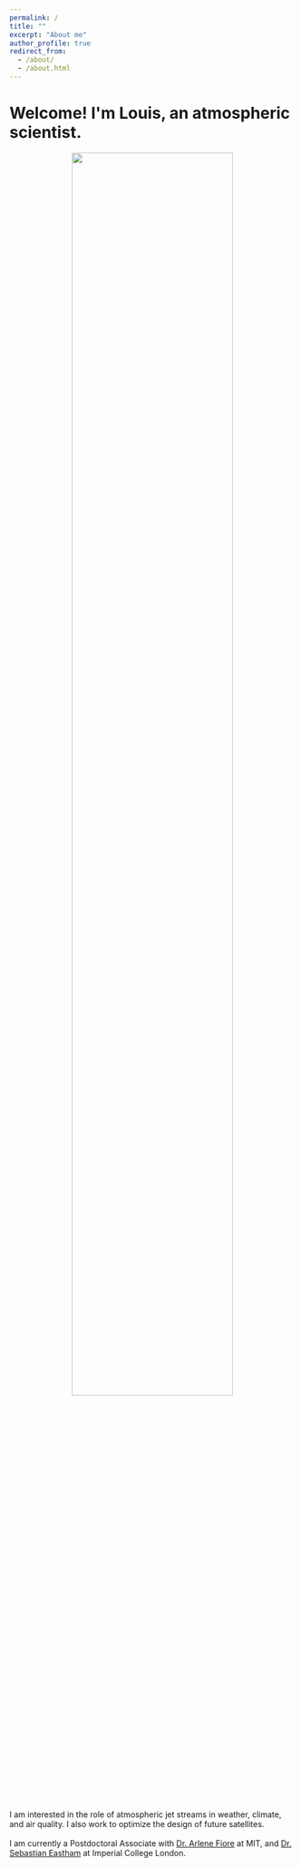 ```yaml
---
permalink: /
title: ""
excerpt: "About me"
author_profile: true
redirect_from: 
  - /about/
  - /about.html
---
```


# Welcome! I'm Louis, an atmospheric scientist.

<div style="text-align: center;">
  <img src="../images/PFJ_LR_JC_inferno.gif" alt="" style="width:75%;">
</div>

<div style="text-align: left;">
  I am interested in the role of atmospheric jet streams in weather, climate, and air quality. I also work to optimize the design of future satellites.
  <br><br>
  I am currently a Postdoctoral Associate with <a href="https://www.teampaccc.mit.edu/">Dr. Arlene Fiore</a> at MIT, and <a href="https://profiles.imperial.ac.uk/s.eastham">Dr. Sebastian Eastham</a> at Imperial College London.
</div>

